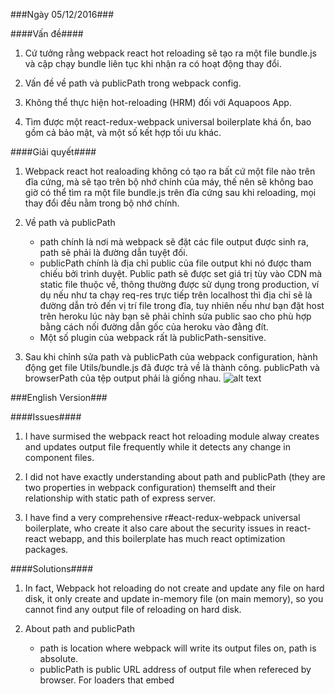 ###Ngày 05/12/2016###

####Vấn đề####

1. Cứ tưởng rằng webpack react hot reloading sẽ tạo ra một file bundle.js và cập chạy bundle liên tục khi nhận ra có 
 hoạt động thay đổi.

2. Vấn đề về path và publicPath trong webpack config.

3. Không thể thực hiện hot-reloading (HRM) đối với Aquapoos App.

3. Tìm được một react-redux-webpack universal boilerplate khá ổn, bao gồm cả bảo mật, và một số kết hợp tối ưu khác.

####Giải quyết####

1. Webpack react hot realoading không có tạo ra bất cứ một file nào trên đĩa cứng, mà sẽ tạo trên bộ nhớ chính của 
 máy, thế nên sẽ không bao giờ có thể tìm ra một file bundle.js trên đĩa cứng sau khi reloading, mọi thay đổi đều 
 nằm trong bộ nhớ chính.

2. Về path và publicPath

	* path chính là nơi mà webpack sẽ đặt các file output được sinh ra, path sẽ phải là đường dẫn tuyệt đối.
	* publicPath chính là địa chỉ public của file output khi nó được tham chiếu bởi trình duyệt. Public path 
	sẽ được set giá trị tùy vào CDN mà static file thuộc về, thông thường được sử dụng trong production, ví
	dụ nếu như ta chạy req-res trực tiếp trên localhost thì địa chỉ sẽ là đường dẫn trỏ đến vị trí file
	trong đĩa, tuy nhiên nếu như bạn đặt host trên heroku lúc này bạn sẽ phải chỉnh sửa public sao cho phù
	hợp bằng cách nối đường dẫn gốc của heroku vào đằng đít.
	* Một số plugin của webpack rất là publicPath-sensitive.
 
3. Sau khi chỉnh sửa path và publicPath của webpack configuration, hành động get file Utils/bundle.js đã được trả
 về là thành công. publicPath và browserPath của tệp output phải là giống nhau.
	 ![alt text](http://imgur.com/f1x1qgf "HRM works")

###English Version###

####Issues####

1. I have surmised the webpack react hot reloading module alway creates and updates output file frequently while it 
detects any change in component files.

2. I did not have exactly understanding about path and publicPath (they are two properties in webpack configuration) themselft
and their relationship with static path of express server.

3. I have find a very comprehensive r#eact-redux-webpack universal boilerplate, who create it also care about the security issues
in react-react webapp, and this boilerplate has much react optimization packages.


####Solutions####

1. In fact, Webpack hot reloading do not create and update any file on hard disk, it only create and update in-memory file (on main memory),
so you cannot find any output file of reloading on hard disk.

2. About path and publicPath

	* path is location where webpack will write its output files on, path is absolute.
	* publicPath is public URL address of output file when refereced by browser. For loaders that embed <script> or <link> or reference 
	 assets like image, css, public path is used as href or url() to  when it is different than its location on hard disk.Publicpath also
	 be used by several webpack Plugin to update the URLs inside css, html files when generating <strong>production</strong> builds. For 
	 example, if you run your webapp on localhost, you may have url to load './test.png' on localhost, but if you host your app on heroku 
	 (in production), the 'test.png' may be located on CDN, so that means, you have to manually update the urls in all files to point to 
	 the CDN when running in production.
	* Some plugins of webpack is publicPath-sensitive (React-hot-loading is an example of such plugins).

3. After modified the path and publicPath, HRM worked correctly. HRM worked correctly when we had publicPath and browser path of output file have
  same value string, as they are in webpack documentation : http://webpack.github.io/docs/configuration.html#output-publicpath
	![alt text](http://imgur.com/f1x1qgf "HRM works")

###Reference###

* https://medium.com/@rajaraodv/webpack-the-confusing-parts-58712f8fcad9#.iwvm7acfa
* http://code.fitness/post/2016/02/webpack-public-path-and-hot-reload.html
